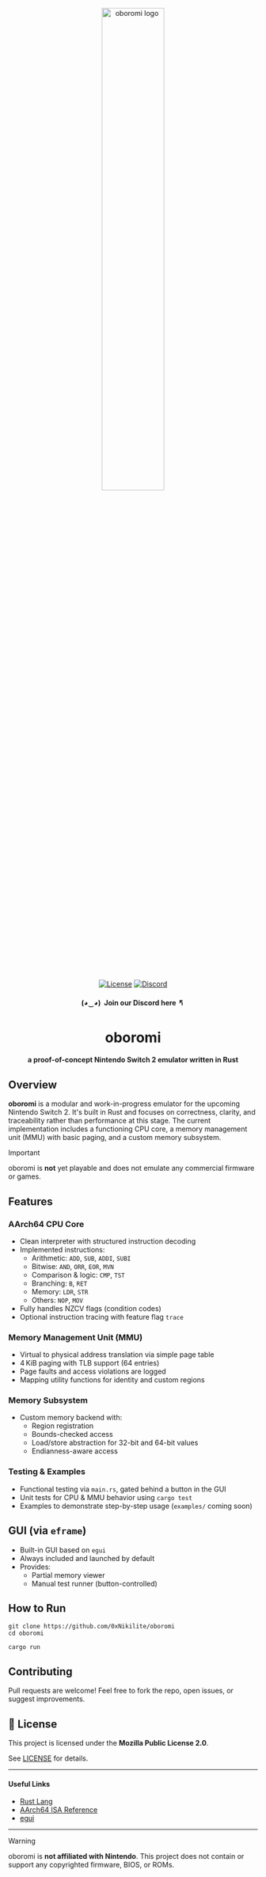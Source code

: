 <p align="center">
  <img src="https://dummyimage.com/400x100/000/fff&text=oboromi" alt="oboromi logo" width="50%" />
</p>

<p align="center">
  <a href="https://github.com/0xNikilite/oboromi/blob/main/LICENSE"><img alt="License" src="https://img.shields.io/badge/license-MPL%202.0-blue.svg?style=flat"></a>
  <a href="https://discord.gg/g9sehj8bPz"><img alt="Discord" src="https://img.shields.io/discord/1387476383663390732?style=flat&label=Discord&color=5865F2&logo=discord&logoColor=white"></a>
</p>

<h4 align="center">(◕‿◕)&nbsp;&nbsp;Join our Discord here 🢰</h4>

<h1 align="center">oboromi</h1>
<h4 align="center">a proof-of-concept Nintendo Switch 2 emulator written in Rust</h4>

## Overview

**oboromi** is a modular and work-in-progress emulator for the upcoming Nintendo Switch 2. It's built in Rust and focuses on correctness, clarity, and traceability rather than performance at this stage. The current implementation includes a functioning CPU core, a memory management unit (MMU) with basic paging, and a custom memory subsystem.

> [!IMPORTANT]  
> oboromi is **not** yet playable and does not emulate any commercial firmware or games.

## Features

### AArch64 CPU Core
- Clean interpreter with structured instruction decoding
- Implemented instructions:
  - Arithmetic: `ADD`, `SUB`, `ADDI`, `SUBI`
  - Bitwise: `AND`, `ORR`, `EOR`, `MVN`
  - Comparison & logic: `CMP`, `TST`
  - Branching: `B`, `RET`
  - Memory: `LDR`, `STR`
  - Others: `NOP`, `MOV`
- Fully handles NZCV flags (condition codes)
- Optional instruction tracing with feature flag `trace`

### Memory Management Unit (MMU)
- Virtual to physical address translation via simple page table
- 4 KiB paging with TLB support (64 entries)
- Page faults and access violations are logged
- Mapping utility functions for identity and custom regions

### Memory Subsystem
- Custom memory backend with:
  - Region registration
  - Bounds-checked access
  - Load/store abstraction for 32-bit and 64-bit values
  - Endianness-aware access

### Testing & Examples
- Functional testing via `main.rs`, gated behind a button in the GUI
- Unit tests for CPU & MMU behavior using `cargo test`
- Examples to demonstrate step-by-step usage (`examples/` coming soon)

## GUI (via `eframe`)
- Built-in GUI based on `egui`
- Always included and launched by default
- Provides:
  - Partial memory viewer
  - Manual test runner (button-controlled)

## How to Run

```shell
git clone https://github.com/0xNikilite/oboromi
cd oboromi

cargo run
````

## Contributing

Pull requests are welcome! Feel free to fork the repo, open issues, or suggest improvements.

## 📜 License

This project is licensed under the **Mozilla Public License 2.0**.

See [LICENSE](LICENSE) for details.

---

#### Useful Links

* [Rust Lang](https://www.rust-lang.org/)
* [AArch64 ISA Reference](https://developer.arm.com/documentation/ddi0602/latest/)
* [egui](https://github.com/emilk/egui)

---

> [!WARNING]  
> oboromi is **not affiliated with Nintendo**. This project does not contain or support any copyrighted firmware,
BIOS, or ROMs.
